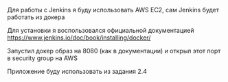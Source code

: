 Для работы с Jenkins я буду использовать AWS EC2,
сам Jenkins будет работать из докера

Для установки я воспользовался официальной документацией
https://www.jenkins.io/doc/book/installing/docker/

Запустил докер образ на 8080 (как в документации) и открыл этот порт в
security group на AWS

Приложение буду использовать из задания 2.4



 